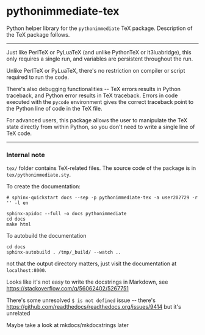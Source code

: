 # pythonimmediate-tex

Python helper library for the `pythonimmediate` TeX package. Description of the TeX package follows.

------

Just like PerlTeX or PyLuaTeX (and unlike PythonTeX or lt3luabridge),
this only requires a single run, and variables are persistent throughout the run.

Unlike PerlTeX or PyLuaTeX, there's no restriction on compiler or script required to run the code.

There's also debugging functionalities -- TeX errors results in Python traceback, and Python error results in TeX traceback.
Errors in code executed with the `pycode` environment gives the correct traceback point to the Python line of code in the TeX file.

For advanced users, this package allows the user to manipulate the TeX state directly from within Python,
so you don't need to write a single line of TeX code.

------

### Internal note

`tex/` folder contains TeX-related files. The source code of the package is in `tex/pythonimmediate.sty`.

To create the documentation:

```
# sphinx-quickstart docs --sep -p pythonimmediate-tex -a user202729 -r '' -l en

sphinx-apidoc --full -o docs pythonimmediate
cd docs
make html
```

To autobuild the documentation

```
cd docs
sphinx-autobuild . /tmp/_build/ --watch ..
```

not that the output directory matters, just visit the documentation at `localhost:8000`.

Looks like it's not easy to write the docstrings in Markdown, see https://stackoverflow.com/q/56062402/5267751

There's some unresolved `$ is not defined` issue -- there's https://github.com/readthedocs/readthedocs.org/issues/9414 but it's unrelated

Maybe take a look at mkdocs/mkdocstrings later

